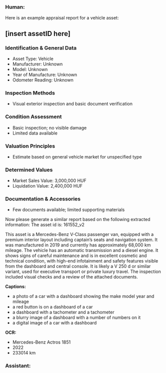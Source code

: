 ### Human:

Here is an example appraisal report for a vehicle asset:

## [insert assetID here]
### Identification & General Data
- Asset Type: Vehicle
- Manufacturer: Unknown
- Model: Unknown
- Year of Manufacture: Unknown
- Odometer Reading: Unknown

### Inspection Methods
- Visual exterior inspection and basic document verification

### Condition Assessment
- Basic inspection; no visible damage
- Limited data available

### Valuation Principles
- Estimate based on general vehicle market for unspecified type

### Determined Values
- Market Sales Value: 3,000,000 HUF
- Liquidation Value: 2,400,000 HUF

### Documentation & Accessories
- Few documents available; limited supporting materials

Now please generate a similar report based on the following extracted information:
The asset id is: 161552_v2

This asset is a Mercedes-Benz V-Class passenger van, equipped with a premium interior layout including captain’s seats and navigation system. It was manufactured in 2019 and currently has approximately 68,000 km mileage. The vehicle has an automatic transmission and a diesel engine. It shows signs of careful maintenance and is in excellent cosmetic and technical condition, with high-end infotainment and safety features visible from the dashboard and central console. It is likely a V 250 d or similar variant, used for executive transport or private luxury travel.
The inspection included visual checks and a review of the attached documents.

**Captions:**
- a photo of a car with a dashboard showing the make model year and mileage
- a red button is on a dashboard of a car
- a dashboard with a tachometer and a tachometer
- a blurry image of a dashboard with a number of numbers on it
- a digital image of a car with a dashboard

**OCR:**
- Mercedes-Benz Actros 1851
- 2022
- 233014 km


### Assistant:
